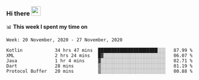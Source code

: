 ### Hi there <a href="https://www.gautamkrishnar.com/"><img src="https://media.giphy.com/media/hvRJCLFzcasrR4ia7z/giphy.gif" width="25px"></a>

📊 **This week I spent my time on**

<!--START_SECTION:waka-->
```text
Week: 20 November, 2020 - 27 November, 2020

Kotlin            34 hrs 47 mins  ██████████████████████░░░   87.99 % 
XML               2 hrs 24 mins   █▓░░░░░░░░░░░░░░░░░░░░░░░   06.07 % 
Java              1 hr 4 mins     ▓░░░░░░░░░░░░░░░░░░░░░░░░   02.71 % 
Dart              28 mins         ▒░░░░░░░░░░░░░░░░░░░░░░░░   01.19 % 
Protocol Buffer   20 mins         ▒░░░░░░░░░░░░░░░░░░░░░░░░   00.88 % 
```
<!--END_SECTION:waka-->
